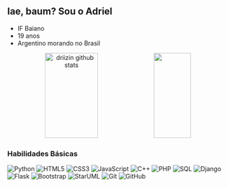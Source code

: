 ## Iae, baum? Sou o Adriel

- IF Baiano
- 19 anos
- Argentino morando no Brasil
<div align="center">  
<img width="49%" height="195px" src="https://github-readme-stats.vercel.app/api?username=driizin&show_icons=true&count_private=true&hide_border=true&title_color=FFFFFF&icon_color=FFFFFF&text_color=c9d1d9&bg_color=0d1117" alt="driizin github stats" />
<img width="41%" height="195px" src="https://github-readme-stats.vercel.app/api/top-langs/?username=driizin&layout=compact&hide_border=true&title_color=FFFFFF&text_color=c9d1d9&bg_color=0d1117" />
</div>

### Habilidades Básicas

<div align="left">
  <img src="https://img.shields.io/badge/Python-3776AB?style=for-the-badge&logo=python&logoColor=white" alt="Python"/>
  <img src="https://img.shields.io/badge/HTML5-E34F26?style=for-the-badge&logo=html5&logoColor=white" alt="HTML5"/>
  <img src="https://img.shields.io/badge/CSS3-1572B6?style=for-the-badge&logo=css3&logoColor=white" alt="CSS3"/>
  <img src="https://img.shields.io/badge/JavaScript-F7DF1E?style=for-the-badge&logo=javascript&logoColor=black" alt="JavaScript"/>
  <img src="https://img.shields.io/badge/C%2B%2B-00599C?style=for-the-badge&logo=c%2B%2B&logoColor=white" alt="C++"/>
  <img src="https://img.shields.io/badge/PHP-777BB4?style=for-the-badge&logo=php&logoColor=white" alt="PHP"/>
  <img src="https://img.shields.io/badge/SQL-4479A1?style=for-the-badge&logo=postgresql&logoColor=white" alt="SQL"/>
  <img src="https://img.shields.io/badge/Django-092E20?style=for-the-badge&logo=django&logoColor=white" alt="Django"/>
  <img src="https://img.shields.io/badge/Flask-000000?style=for-the-badge&logo=flask&logoColor=white" alt="Flask"/>
  <img src="https://img.shields.io/badge/Bootstrap-7952B3?style=for-the-badge&logo=bootstrap&logoColor=white" alt="Bootstrap"/>
  <img src="https://img.shields.io/badge/StarUML-000000?style=for-the-badge&logo=staruml&logoColor=white" alt="StarUML"/>
  <img src="https://img.shields.io/badge/Git-F05032?style=for-the-badge&logo=git&logoColor=white" alt="Git"/>
  <img src="https://img.shields.io/badge/GitHub-100000?style=for-the-badge&logo=github&logoColor=white" alt="GitHub"/>
</div>
